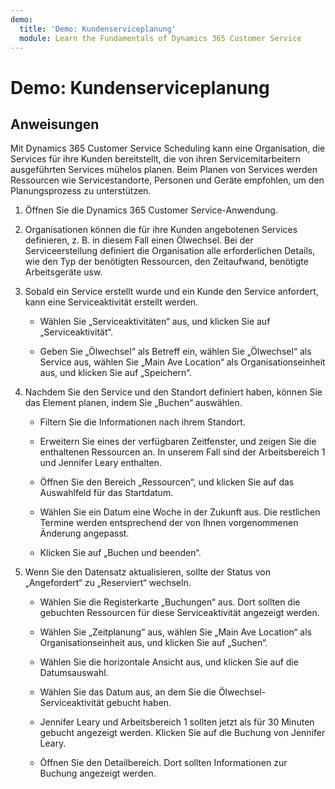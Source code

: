 ```yaml
---
demo:
  title: 'Demo: Kundenserviceplanung'
  module: Learn the Fundamentals of Dynamics 365 Customer Service
---
```


# Demo: Kundenserviceplanung

## Anweisungen

Mit Dynamics 365 Customer Service Scheduling kann eine Organisation, die Services für ihre Kunden bereitstellt, die von ihren Servicemitarbeitern ausgeführten Services mühelos planen. Beim Planen von Services werden Ressourcen wie Servicestandorte, Personen und Geräte empfohlen, um den Planungsprozess zu unterstützen. 

1. Öffnen Sie die Dynamics 365 Customer Service-Anwendung.

2. Organisationen können die für ihre Kunden angebotenen Services definieren, z. B. in diesem Fall einen Ölwechsel. Bei der Serviceerstellung definiert die Organisation alle erforderlichen Details, wie den Typ der benötigten Ressourcen, den Zeitaufwand, benötigte Arbeitsgeräte usw. 

 

3. Sobald ein Service erstellt wurde und ein Kunde den Service anfordert, kann eine Serviceaktivität erstellt werden. 

    - Wählen Sie „Serviceaktivitäten“ aus, und klicken Sie auf „Serviceaktivität“.

    - Geben Sie „Ölwechsel“ als Betreff ein, wählen Sie „Ölwechsel“ als Service aus, wählen Sie „Main Ave Location“ als Organisationseinheit aus, und klicken Sie auf „Speichern“.

 

4. Nachdem Sie den Service und den Standort definiert haben, können Sie das Element planen, indem Sie „Buchen“ auswählen.

    - Filtern Sie die Informationen nach ihrem Standort. 

    - Erweitern Sie eines der verfügbaren Zeitfenster, und zeigen Sie die enthaltenen Ressourcen an. In unserem Fall sind der Arbeitsbereich 1 und Jennifer Leary enthalten.

    - Öffnen Sie den Bereich „Ressourcen“, und klicken Sie auf das Auswahlfeld für das Startdatum.

    - Wählen Sie ein Datum eine Woche in der Zukunft aus. Die restlichen Termine werden entsprechend der von Ihnen vorgenommenen Änderung angepasst. 

    - Klicken Sie auf „Buchen und beenden“.

 

5. Wenn Sie den Datensatz aktualisieren, sollte der Status von „Angefordert“ zu „Reserviert“ wechseln.

    - Wählen Sie die Registerkarte „Buchungen“ aus. Dort sollten die gebuchten Ressourcen für diese Serviceaktivität angezeigt werden.

    - Wählen Sie „Zeitplanung“ aus, wählen Sie „Main Ave Location“ als Organisationseinheit aus, und klicken Sie auf „Suchen“.

    - Wählen Sie die horizontale Ansicht aus, und klicken Sie auf die Datumsauswahl.

    - Wählen Sie das Datum aus, an dem Sie die Ölwechsel-Serviceaktivität gebucht haben.

    - Jennifer Leary und Arbeitsbereich 1 sollten jetzt als für 30 Minuten gebucht angezeigt werden. Klicken Sie auf die Buchung von Jennifer Leary.

    - Öffnen Sie den Detailbereich. Dort sollten Informationen zur Buchung angezeigt werden.
